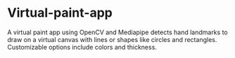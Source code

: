 # Virtual-paint-app
 A virtual paint app using OpenCV and Mediapipe detects hand landmarks to draw on a virtual canvas with lines or shapes like circles and rectangles. Customizable options include colors and thickness.
